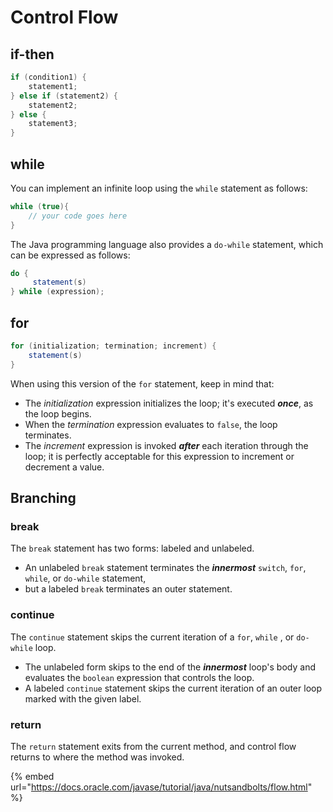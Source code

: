 # Control Flow

## if-then

```java
if (condition1) {
    statement1;
} else if (statement2) {
    statement2;
} else {
    statement3;
}
```

## while

You can implement an infinite loop using the `while` statement as follows:

```java
while (true){
    // your code goes here
}
```

The Java programming language also provides a `do-while` statement, which can be expressed as follows:

```java
do {
     statement(s)
} while (expression);
```

## for

```java
for (initialization; termination; increment) {
    statement(s)
}
```

When using this version of the `for` statement, keep in mind that:

* The _initialization_ expression initializes the loop; it's executed _**once**_, as the loop begins.
* When the _termination_ expression evaluates to `false`, the loop terminates.
* The _increment_ expression is invoked _**after**_ each iteration through the loop; it is perfectly acceptable for this expression to increment or decrement a value.

## Branching

### break

The `break` statement has two forms: labeled and unlabeled. 

* An unlabeled `break` statement terminates the _**innermost**_ `switch`, `for`, `while`, or `do-while` statement,
* but a labeled `break` terminates an outer statement.  

### continue

The `continue` statement skips the current iteration of a `for`, `while` , or `do-while` loop. 

* The unlabeled form skips to the end of the _**innermost**_ loop's body and evaluates the `boolean` expression that controls the loop.
* A labeled `continue` statement skips the current iteration of an outer loop marked with the given label.

### return

The `return` statement exits from the current method, and control flow returns to where the method was invoked.

{% embed url="https://docs.oracle.com/javase/tutorial/java/nutsandbolts/flow.html" %}



